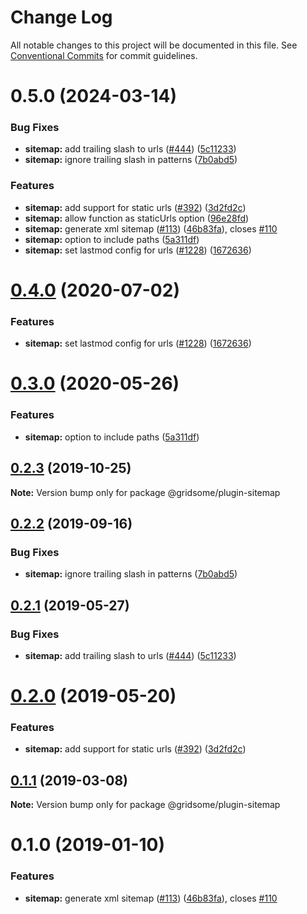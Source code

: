 # Change Log

All notable changes to this project will be documented in this file.
See [Conventional Commits](https://conventionalcommits.org) for commit guidelines.

# 0.5.0 (2024-03-14)


### Bug Fixes

* **sitemap:** add trailing slash to urls ([#444](https://github.com/gridsome/gridsome/tree/master/packages/plugin-sitemap/issues/444)) ([5c11233](https://github.com/gridsome/gridsome/tree/master/packages/plugin-sitemap/commit/5c11233a218c833437a6689fb8bdc9744e0ac684))
* **sitemap:** ignore trailing slash in patterns ([7b0abd5](https://github.com/gridsome/gridsome/tree/master/packages/plugin-sitemap/commit/7b0abd55a0eac51e8fe589f8490117ee3ba3e884))


### Features

* **sitemap:** add support for static urls ([#392](https://github.com/gridsome/gridsome/tree/master/packages/plugin-sitemap/issues/392)) ([3d2fd2c](https://github.com/gridsome/gridsome/tree/master/packages/plugin-sitemap/commit/3d2fd2c57b07956dd88b08573c0cca80ca81e5e3))
* **sitemap:** allow function as staticUrls option ([96e28fd](https://github.com/gridsome/gridsome/tree/master/packages/plugin-sitemap/commit/96e28fd8a0c49636184c64ecde73c5ef15616b4c))
* **sitemap:** generate xml sitemap ([#113](https://github.com/gridsome/gridsome/tree/master/packages/plugin-sitemap/issues/113)) ([46b83fa](https://github.com/gridsome/gridsome/tree/master/packages/plugin-sitemap/commit/46b83fa0a39c1b782c2bd255f678c2818d181091)), closes [#110](https://github.com/gridsome/gridsome/tree/master/packages/plugin-sitemap/issues/110)
* **sitemap:** option to include paths ([5a311df](https://github.com/gridsome/gridsome/tree/master/packages/plugin-sitemap/commit/5a311dfdc8775933f7586f00fefa6695e69a096f))
* **sitemap:** set lastmod config for urls ([#1228](https://github.com/gridsome/gridsome/tree/master/packages/plugin-sitemap/issues/1228)) ([1672636](https://github.com/gridsome/gridsome/tree/master/packages/plugin-sitemap/commit/16726365c4ab5dd1aaad57de268f8e284cb05dbc))





# [0.4.0](https://github.com/gridsome/gridsome/tree/master/packages/plugin-sitemap/compare/@gridsome/plugin-sitemap@0.3.0...@gridsome/plugin-sitemap@0.4.0) (2020-07-02)


### Features

* **sitemap:** set lastmod config for urls ([#1228](https://github.com/gridsome/gridsome/tree/master/packages/plugin-sitemap/issues/1228)) ([1672636](https://github.com/gridsome/gridsome/tree/master/packages/plugin-sitemap/commit/16726365c4ab5dd1aaad57de268f8e284cb05dbc))





# [0.3.0](https://github.com/gridsome/gridsome/tree/master/packages/plugin-sitemap/compare/@gridsome/plugin-sitemap@0.2.3...@gridsome/plugin-sitemap@0.3.0) (2020-05-26)


### Features

* **sitemap:** option to include paths ([5a311df](https://github.com/gridsome/gridsome/tree/master/packages/plugin-sitemap/commit/5a311dfdc8775933f7586f00fefa6695e69a096f))





## [0.2.3](https://github.com/gridsome/gridsome/tree/master/packages/plugin-sitemap/compare/@gridsome/plugin-sitemap@0.2.2...@gridsome/plugin-sitemap@0.2.3) (2019-10-25)

**Note:** Version bump only for package @gridsome/plugin-sitemap





## [0.2.2](https://github.com/gridsome/gridsome/tree/master/packages/plugin-sitemap/compare/@gridsome/plugin-sitemap@0.2.1...@gridsome/plugin-sitemap@0.2.2) (2019-09-16)


### Bug Fixes

* **sitemap:** ignore trailing slash in patterns ([7b0abd5](https://github.com/gridsome/gridsome/tree/master/packages/plugin-sitemap/commit/7b0abd5))





## [0.2.1](https://github.com/gridsome/gridsome/tree/master/packages/plugin-sitemap/compare/@gridsome/plugin-sitemap@0.2.0...@gridsome/plugin-sitemap@0.2.1) (2019-05-27)


### Bug Fixes

* **sitemap:** add trailing slash to urls ([#444](https://github.com/gridsome/gridsome/tree/master/packages/plugin-sitemap/issues/444)) ([5c11233](https://github.com/gridsome/gridsome/tree/master/packages/plugin-sitemap/commit/5c11233))





# [0.2.0](https://github.com/gridsome/gridsome/tree/master/packages/plugin-sitemap/compare/@gridsome/plugin-sitemap@0.1.1...@gridsome/plugin-sitemap@0.2.0) (2019-05-20)


### Features

* **sitemap:** add support for static urls ([#392](https://github.com/gridsome/gridsome/tree/master/packages/plugin-sitemap/issues/392)) ([3d2fd2c](https://github.com/gridsome/gridsome/tree/master/packages/plugin-sitemap/commit/3d2fd2c))





## [0.1.1](https://github.com/gridsome/gridsome/tree/master/packages/plugin-sitemap/compare/@gridsome/plugin-sitemap@0.1.0...@gridsome/plugin-sitemap@0.1.1) (2019-03-08)

**Note:** Version bump only for package @gridsome/plugin-sitemap





<a name="0.1.0"></a>
# 0.1.0 (2019-01-10)


### Features

* **sitemap:** generate xml sitemap ([#113](https://github.com/gridsome/gridsome/tree/master/packages/plugin-sitemap/issues/113)) ([46b83fa](https://github.com/gridsome/gridsome/tree/master/packages/plugin-sitemap/commit/46b83fa)), closes [#110](https://github.com/gridsome/gridsome/tree/master/packages/plugin-sitemap/issues/110)

